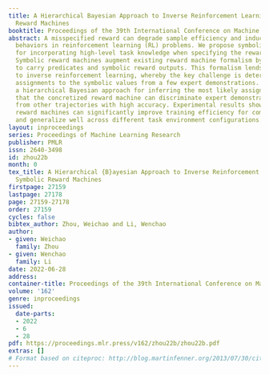```yaml
---
title: A Hierarchical Bayesian Approach to Inverse Reinforcement Learning with Symbolic
  Reward Machines
booktitle: Proceedings of the 39th International Conference on Machine Learning
abstract: A misspecified reward can degrade sample efficiency and induce undesired
  behaviors in reinforcement learning (RL) problems. We propose symbolic reward machines
  for incorporating high-level task knowledge when specifying the reward signals.
  Symbolic reward machines augment existing reward machine formalism by allowing transitions
  to carry predicates and symbolic reward outputs. This formalism lends itself well
  to inverse reinforcement learning, whereby the key challenge is determining appropriate
  assignments to the symbolic values from a few expert demonstrations. We propose
  a hierarchical Bayesian approach for inferring the most likely assignments such
  that the concretized reward machine can discriminate expert demonstrated trajectories
  from other trajectories with high accuracy. Experimental results show that learned
  reward machines can significantly improve training efficiency for complex RL tasks
  and generalize well across different task environment configurations.
layout: inproceedings
series: Proceedings of Machine Learning Research
publisher: PMLR
issn: 2640-3498
id: zhou22b
month: 0
tex_title: A Hierarchical {B}ayesian Approach to Inverse Reinforcement Learning with
  Symbolic Reward Machines
firstpage: 27159
lastpage: 27178
page: 27159-27178
order: 27159
cycles: false
bibtex_author: Zhou, Weichao and Li, Wenchao
author:
- given: Weichao
  family: Zhou
- given: Wenchao
  family: Li
date: 2022-06-28
address:
container-title: Proceedings of the 39th International Conference on Machine Learning
volume: '162'
genre: inproceedings
issued:
  date-parts:
  - 2022
  - 6
  - 28
pdf: https://proceedings.mlr.press/v162/zhou22b/zhou22b.pdf
extras: []
# Format based on citeproc: http://blog.martinfenner.org/2013/07/30/citeproc-yaml-for-bibliographies/
---
```

